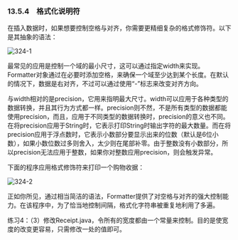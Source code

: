 ### 13.5.4　格式化说明符

在插入数据时，如果想要控制空格与对齐，你需要更精细复杂的格式修饰符。以下是其抽象的语法：

![324-1](../Images/image03068.jpeg)

最常见的应用是控制一个域的最小尺寸，这可以通过指定width来实现。Formatter对象通过在必要时添加空格，来确保一个域至少达到某个长度。在默认的情况下，数据是右对齐，不过可以通过使用“-”标志来改变对齐方向。

与width相对的是precision，它用来指明最大尺寸。width可以应用于各种类型的数据转换，并且其行为方式都一样。precision则不然，不是所有类型的数据都能使用precision，而且，应用于不同类型的数据转换时，precision的意义也不同。在将precision应用于String时，它表示打印String时输出字符的最大数量。而在将precision应用于浮点数时，它表示小数部分要显示出来的位数（默认是6位小数），如果小数位数过多则舍入，太少则在尾部补零。由于整数没有小数部分，所以precision无法应用于整数，如果你对整数应用precision，则会触发异常。

下面的程序应用格式修饰符来打印一个购物收据：

![324-2](../Images/image03069.jpeg)

正如你所见，通过相当简洁的语法，Formatter提供了对空格与对齐的强大控制能力。在该程序中，为了恰当地控制间隔，格式化字符串被重复地利用了多遍。

练习4：（3）修改Receipt.java，令所有的宽度都由一个常量来控制。目的是使宽度的改变更容易，只需修改一处的值即可。